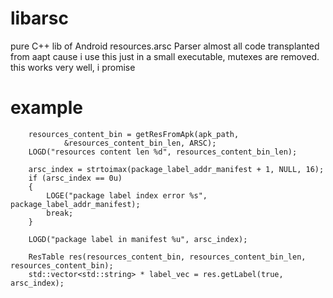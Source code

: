libarsc
=======

pure C++ lib of Android resources.arsc Parser
almost all code transplanted from aapt
cause i use this just in a small executable, mutexes are removed.
this works very well, i promise

example
=======

        resources_content_bin = getResFromApk(apk_path,
                &resources_content_bin_len, ARSC);
        LOGD("resources content len %d", resources_content_bin_len);

        arsc_index = strtoimax(package_label_addr_manifest + 1, NULL, 16);
        if (arsc_index == 0u)
        {
            LOGE("package label index error %s", package_label_addr_manifest);
            break;
        }

        LOGD("package label in manifest %u", arsc_index);

        ResTable res(resources_content_bin, resources_content_bin_len, resources_content_bin);
        std::vector<std::string> * label_vec = res.getLabel(true, arsc_index);

